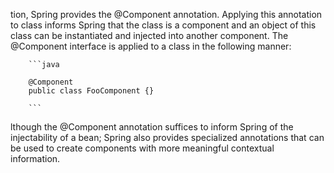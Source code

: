 tion, Spring provides the @Component annotation. Applying this annotation to class informs Spring that the class is a component and an object of this class can be instantiated and injected into another component. The @Component interface is applied to a class in the following manner:

		```java

		@Component
		public class FooComponent {}

		```
lthough the @Component annotation suffices to inform Spring of the injectability of a bean; Spring also provides specialized annotations that can be used to create components with more meaningful contextual information.

